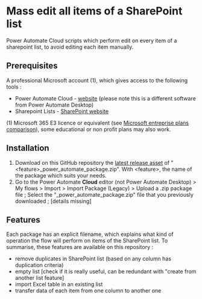 # Mass edit all items of a SharePoint list
Power Automate Cloud scripts which perform edit on every item of a sharepoint list, to avoid editing each item manually.

## Prerequisites

A professional Microsoft account (1), which gives access to the following tools :

* Power Automate Cloud - [website](https://emea.flow.microsoft.com) (please note this is a different software from Power Automate Desktop)
* Sharepoint Lists - [SharePoint website](https://www.microsoft.com/microsoft-365/sharepoint/collaboration)

(1) Microsoft 365 E3 licence or equivalent (see [Microsoft entreprise plans comparison](https://www.microsoft.com/microsoft-365/compare-microsoft-365-enterprise-plans)), some educational or non profit plans may also work.

## Installation

1. Download on this GitHub repository the [latest release asset](https://github.com/ronan-deshays/mass-edit-sharepoint-list/releases) of "\<feature\>_power_automate_package.zip". 
With \<feature\>, the name of the package which suits your needs.
2. Go to the Power Automate **Cloud** editor (not Power Automate Desktop) > My flows > Import > Import Package (Legacy) > Upload a .zip package file ;
Select the "<feature>_power_automate_package.zip" file that you previously downloaded ;
[details missing]
 
## Features

Each package has an explicit filename, which explains what kind of operation the flow will perform on items of the SharePoint list. To summarise, these features are available on this repository :

* remove duplicates in SharePoint list (based on any column has duplication criteria)
* empty list [check if it is really useful, can be redundant with "create from another list feature]
* import Excel table in an existing list
* transfer data of each item from one column to another one
